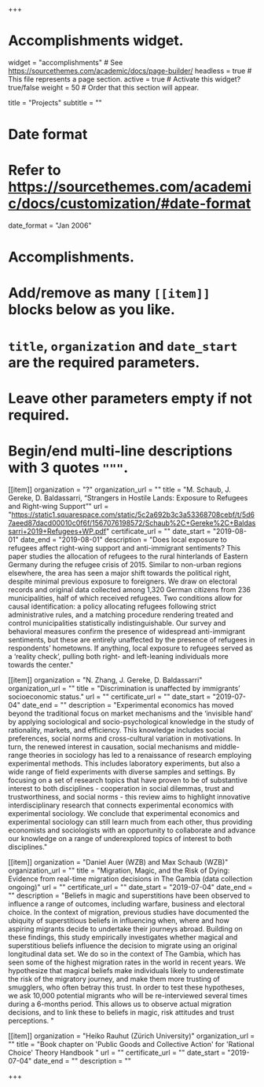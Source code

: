 +++
# Accomplishments widget.
widget = "accomplishments"  # See https://sourcethemes.com/academic/docs/page-builder/
headless = true  # This file represents a page section.
active = true  # Activate this widget? true/false
weight = 50  # Order that this section will appear.

title = "Projects"
subtitle = ""

# Date format
#   Refer to https://sourcethemes.com/academic/docs/customization/#date-format
date_format = "Jan 2006"

# Accomplishments.
#   Add/remove as many `[[item]]` blocks below as you like.
#   `title`, `organization` and `date_start` are the required parameters.
#   Leave other parameters empty if not required.
#   Begin/end multi-line descriptions with 3 quotes `"""`.

[[item]]
  organization = "?"
  organization_url = ""
  title = "M. Schaub, J. Gereke, D. Baldassarri, “Strangers in Hostile Lands: Exposure to Refugees and Right-wing Support”"
  url = "https://static1.squarespace.com/static/5c2a692b3c3a53368708cebf/t/5d67aeed87dacd00010c0f6f/1567076198572/Schaub%2C+Gereke%2C+Baldassarri+2019+Refugees+WP.pdf"
  certificate_url = ""
  date_start = "2019-08-01"
  date_end = "2019-08-01"
  description = "Does local exposure to refugees affect right-wing support and anti-immigrant sentiments? This paper studies the allocation of refugees to the rural hinterlands of Eastern Germany during the refugee crisis of 2015. Similar to non-urban regions elsewhere, the area has seen a major shift towards the political right, despite minimal previous exposure to foreigners. We draw on electoral records and original data collected among 1,320 German citizens from 236 municipalities, half of which received refugees. Two conditions allow for causal identification: a policy allocating refugees following strict administrative rules, and a matching procedure rendering treated and control municipalities statistically indistinguishable. Our survey and behavioral measures confirm the presence of widespread anti-immigrant sentiments, but these are entirely unaffected by the presence of refugees in respondents’ hometowns. If anything, local exposure to refugees served as a ‘reality check’, pulling both right- and left-leaning individuals more towards the center."
  
[[item]]
  organization = "N. Zhang, J. Gereke, D. Baldassarri"
  organization_url = ""
  title = "Discrimination is unaffected by immigrants’ socioeconomic status."
  url = ""
  certificate_url = ""
  date_start = "2019-07-04"
  date_end = ""
  description = "Experimental economics has moved beyond the traditional focus on market mechanisms and the ‘invisible hand’ by applying sociological and socio-psychological knowledge in the study of rationality, markets, and efficiency. This knowledge includes social preferences, social norms and cross-cultural variation in motivations. In turn, the renewed interest in causation, social mechanisms and middle-range theories in sociology has led to a renaissance of research employing experimental methods. This includes laboratory experiments, but also a wide range of field experiments with diverse samples and settings. By focusing on a set of research topics that have proven to be of substantive interest to both disciplines - cooperation in social dilemmas, trust and trustworthiness, and social norms - this review aims to highlight innovative interdisciplinary research that connects experimental economics with experimental sociology. We conclude that experimental economics and experimental sociology can still learn much from each other, thus providing economists and sociologists with an opportunity to collaborate and advance our knowledge on a range of underexplored topics of interest to both disciplines."
 
 [[item]]
  organization = "Daniel Auer (WZB) and Max Schaub (WZB)"
  organization_url = ""
  title = "Migration, Magic, and the Risk of Dying: Evidence from real-time migration decisions in The Gambia (data collection ongoing)"
  url = ""
  certificate_url = ""
  date_start = "2019-07-04"
  date_end = ""
  description = "Beliefs in magic and superstitions have been observed to influence a range of outcomes, including warfare, business and electoral choice. In the context of migration, previous studies have documented the ubiquity of superstitious beliefs in influencing when, where and how aspiring migrants decide to undertake their journeys abroad.  Building on these findings, this study empirically investigates whether magical and superstitious beliefs influence the decision to migrate using an original longitudinal data set. We do so in the context of The Gambia, which has seen some of the highest migration rates in the world in recent years. We hypothesize that magical beliefs make individuals likely to underestimate the risk of the migratory journey, and make them more trusting of smugglers, who often betray this trust. In order to test these hypotheses, we ask 10,000 potential migrants who will be re-interviewed several times during a 6-months period. This  allows us to observe actual migration decisions, and to link these to beliefs in magic, risk attitudes and trust perceptions.   "
  
 [[item]]
  organization = "Heiko Rauhut (Zürich University)"
  organization_url = ""
  title = "Book chapter on 'Public Goods and Collective Action' for 'Rational Choice' Theory Handbook "
  url = ""
  certificate_url = ""
  date_start = "2019-07-04"
  date_end = ""
  description = ""



+++
